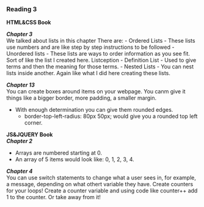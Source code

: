 ### Reading 3

**HTML&CSS Book**

***Chapter 3***  
We talked about lists in this chapter
There are:
          - Ordered Lists
            - These lists use numbers and are like step by step instructions to be followed
          - Unordered lists
            - These lists are ways to order information as you see fit. Sort of like the list I created here. Listception
          - Definition List
            - Used to give terms and then the meaning for those terms. 
          - Nested Lists
            - You can nest lists inside another. Again like what I did here creating these lists. 
            
***Chapter 13***  
You can create boxes around items on your webpage. You canm give it things like a bigger border, more padding, a smaller margin.
- With enough determination you can give them rounded edges. 
  - border-top-left-radius: 80px 50px; would give you a rounded top left corner. 
  
  
  
  
 **JS&JQUERY Book**  
***Chapter 2***  
- Arrays are numbered starting at 0. 
- An array of 5 items would look like: 0, 1, 2, 3, 4. 


***Chapter 4***  
You can use switch statements to change what a user sees in, for example, a message, depending on what othert variable they have. 
Create counters for your loops! Create a counter variable and using code like counter++ add 1 to the counter. Or take away from it!
